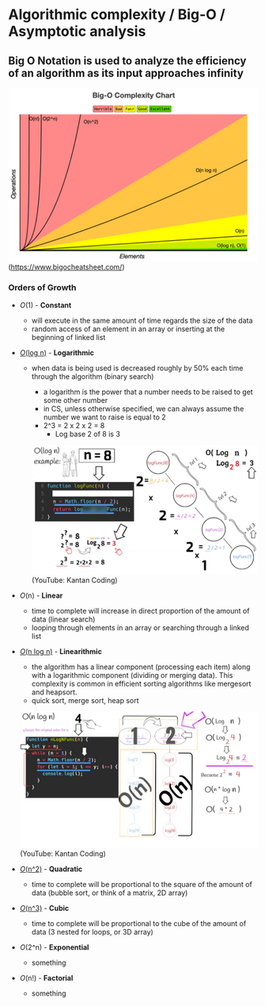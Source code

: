 # Algorithmic complexity / Big-O / Asymptotic analysis

## Big O Notation is used to analyze the efficiency of an algorithm as its input approaches infinity

![complexity](/assets/images/Big-OComplexityChart.png)
(https://www.bigocheatsheet.com/)

### Orders of Growth
- *O*(1) - **Constant**
    - will execute in the same amount of time regards the size of the data
    - random access of an element in an array or inserting at the beginning of linked list

- [*O*(log n)](https://www.youtube.com/watch?v=wjDY5RbILno) - **Logarithmic**
    - when data is being used is decreased roughly by 50% each time through the algorithm (binary search)
        - a logarithm is the power that a number needs to be raised to get some other number
        - in CS, unless otherwise specified, we can always assume the number we want to raise is equal to 2
        - 2^3 = 2 x 2 x 2 = 8
            - Log base 2 of 8 is 3

        ![logn](/assets/images/O(logn).png)
        (YouTube: Kantan Coding)

- *O*(n) - **Linear**
    - time to complete will increase in direct proportion of the amount of data (linear search)
    - looping through elements in an array or searching through a linked list

- [*O*(n log n)](https://www.youtube.com/watch?v=K3NluEdHkao) - **Linearithmic**
    - the algorithm has a linear component (processing each item) along with a logarithmic component (dividing or merging data). This complexity is common in efficient sorting algorithms like mergesort and heapsort.
    - quick sort, merge sort, heap sort

    ![nlogn](/assets/images/O(nlogn).png)
    (YouTube: Kantan Coding)

- [*O*(n^2)](https://www.youtube.com/watch?v=0eCT74f5hGA) - **Quadratic**
    - time to complete will be proportional to the square of the amount of data (bubble sort, or think of a matrix, 2D array)

- [*O*(n^3)](https://www.youtube.com/watch?v=IBddtmZBSEA) - **Cubic**
    - time to complete will be proportional to the cube of the amount of data (3 nested for loops, or 3D array)

- *O*(2^n) - **Exponential**
    - something

- *O*(n!) - **Factorial**
    - something